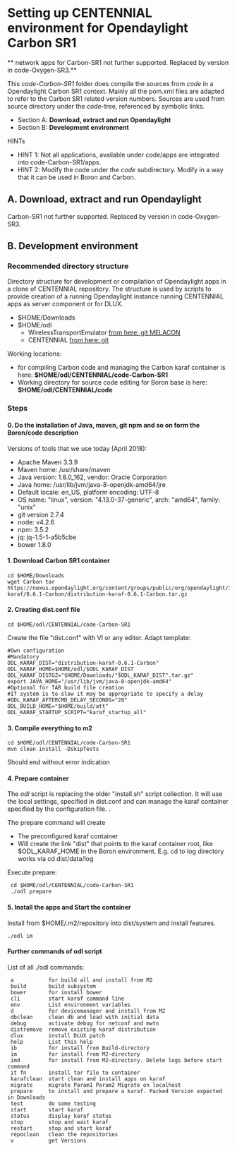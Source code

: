 # Setting up CENTENNIAL environment for Opendaylight Carbon SR1

** network apps for Carbon-SR1 not further supported. Replaced by version in code-Oxygen-SR3.**

This *code-Carbon-SR1* folder does compile the sources from *code* in a Opendaylight Carbon SR1 context.
Mainly all the pom.xml files are adapted to refer to the Carbon SR1 related version numbers.
Sources are used from source directory under the *code*-tree, referenced by symbolic links.

  * Section A: **Download, extract and run Opendaylight**
  * Section B: **Development environment**

HINTs

  - HINT 1: Not all applications, available under code/apps are integrated into code-Carbon-SR1/apps.
  - HINT 2: Modify the code under the *code* subdirectory. Modify in a way that it can be used in Boron and Carbon.

## A. Download, extract and run Opendaylight

Carbon-SR1 not further supported. Replaced by version in code-Oxygen-SR3.

## B. Development environment

### Recommended directory structure

Directory structure for development or compilation of Opendaylight apps in a clone of CENTENNIAL repository. The structure is used by scripts to provide creation of a running Opendaylight instance running CENTENNIAL apps as server component or for DLUX.

   - $HOME/Downloads
   - $HOME/odl
      - WirelessTransportEmulator [from here: git MELACON](https://github.com/Melacon/WirelessTransportEmulator.git)
      - CENTENNIAL [from here: git](https://github.com/OpenNetworkingFoundation/CENTENNIAL.git)


Working locations:

  - for compiling Carbon code and managing the Carbon karaf container is here: **$HOME/odl/CENTENNIAL/code-Carbon-SR1**
  - Working directory for source code editing for Boron base is here: **$HOME/odl/CENTENNIAL/code**

### Steps

#### 0. Do the installation of Java, maven, git npm and so on form the Boron/code description

Versions of tools that we use today (April 2018):
  - Apache Maven 3.3.9
  - Maven home: /usr/share/maven
  - Java version: 1.8.0_162, vendor: Oracle Corporation
  - Java home: /usr/lib/jvm/java-8-openjdk-amd64/jre
  - Default locale: en_US, platform encoding: UTF-8
  - OS name: "linux", version: "4.13.0-37-generic", arch: "amd64", family: "unix"
  - git version 2.7.4
  - node: v4.2.6
  - npm: 3.5.2
  - jq: jq-1.5-1-a5b5cbe
  - bower 1.8.0


#### 1. Download Carbon SR1 container

    cd $HOME/Downloads
    wget Carbon tar https://nexus.opendaylight.org/content/groups/public/org/opendaylight/integration/distribution-karaf/0.6.1-Carbon/distribution-karaf-0.6.1-Carbon.tar.gz

#### 2. Creating dist.conf file

    cd $HOME/odl/CENTENNIAL/code-Carbon-SR1

Create the file "dist.conf" with VI or any editor. Adapt template:

    #Own configuration
    #Mandatory
    ODL_KARAF_DIST="distribution-karaf-0.6.1-Carbon"
    ODL_KARAF_HOME=$HOME/odl/$ODL_KARAF_DIST
    ODL_KARAF_DISTGZ="$HOME/Downloads/"$ODL_KARAF_DIST".tar.gz"
    export JAVA_HOME="/usr/lib/jvm/java-8-openjdk-amd64"
    #Optional for TAR build file creation
    #If system is to slow it may be appropriate to specify a delay
    #ODL_KARAF_AFTERCMD_DELAY_SECONDS="20"
    ODL_BUILD_HOME="$HOME/build/att"
    ODL_KARAF_STARTUP_SCRIPT="karaf_startup_all"


#### 3. Compile everything to m2

    cd $HOME/odl/CENTENNIAL/code-Carbon-SR1
    mvn clean install -DskipTests

Should end without error indication

#### 4. Prepare container

The *odl* script is replacing the older "install.sh" script collection. It will use the local settings, specified in dist.conf and can manage the karaf container specified by the configuration file. .

The prepare command will create
   - The preconfigured karaf container
   - Will create the link "dist" that points to the karaf container root, like $ODL_KARAF_HOME in the Boron environment.
     E.g. cd to log directory works via cd dist/data/log

Execute prepare:

     cd $HOME/odl/CENTENNIAL/code-Carbon-SR1
     ./odl prepare

#### 5. Install the apps and Start the container

Install from $HOME/.m2/repository into dist/system and install features.

    ./odl im


#### Further commands of odl script

List of all ./odl commands:
```
 a           for build all and install from M2
 build       build subsystem
 bower       for install bower
 cli         start karaf command line
 env         List environment variables
 d           for devicemanager and install from M2
 dbclean     clean db and load with initial data
 debug       activate debug for netconf and mwtn
 distremove  remove existing karaf distribution
 dlux        install DLUX patch
 help        List this help
 ib          for install from Build-directory
 im          for install from M2-directory
 imd         for install from M2-directory. Delete logs before start command
 it fn       install tar file to container
 karafclean  start clean and install apps on karaf
 migrate     migrate Param1 Param2 Migrate on localhost
 prepare     to install and prepare a karaf. Packed Version expected in Downloads
 test        do some testing
 start       start karaf
 status      display karaf status
 stop        stop and wait karaf
 restart     stop and start karaf
 repoclean   clean the repositories
 v           get Versions
```